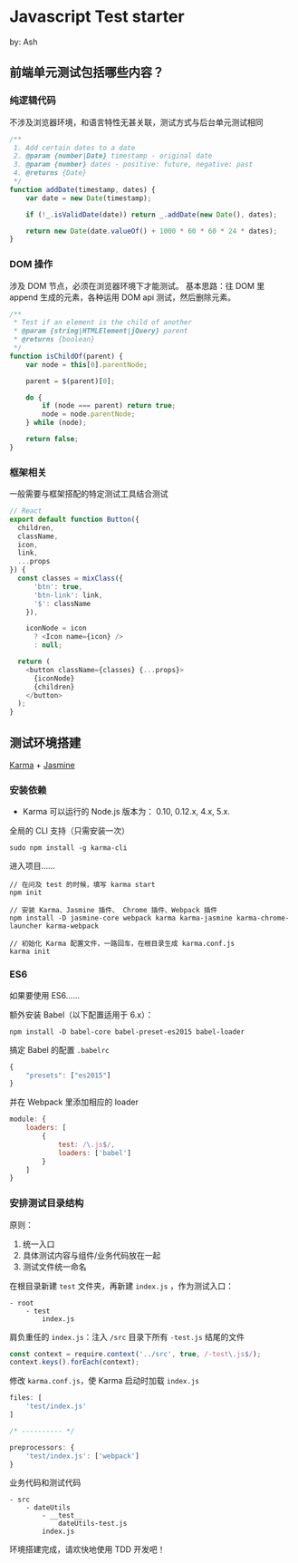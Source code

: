 # Javascript Test starter

by: Ash

## 前端单元测试包括哪些内容？ ##

### 纯逻辑代码 ###

不涉及浏览器环境，和语言特性无甚关联，测试方式与后台单元测试相同

```javascript
/**
 1. Add certain dates to a date
 2. @param {number|Date} timestamp - original date
 3. @param {number} dates - positive: future, negative: past
 4. @returns {Date}
 */
function addDate(timestamp, dates) {
    var date = new Date(timestamp);

    if (!_.isValidDate(date)) return _.addDate(new Date(), dates);

    return new Date(date.valueOf() + 1000 * 60 * 60 * 24 * dates);
}
```

### DOM 操作 ###

涉及 DOM 节点，必须在浏览器环境下才能测试。
基本思路：往 DOM 里 append 生成的元素，各种运用 DOM api 测试，然后删除元素。

```javascript
/**
 * Test if an element is the child of another
 * @param {string|HTMLElement|jQuery} parent
 * @returns {boolean}
 */
function isChildOf(parent) {
    var node = this[0].parentNode;

    parent = $(parent)[0];

    do {
        if (node === parent) return true;
        node = node.parentNode;
    } while (node);

    return false;
}
```  

### 框架相关 ###

一般需要与框架搭配的特定测试工具结合测试

```javascript
// React
export default function Button({
  children,
  className,
  icon,
  link,
  ...props
}) {
  const classes = mixClass({
      'btn': true,
      'btn-link': link,
      '$': className
    }),

    iconNode = icon
      ? <Icon name={icon} />
      : null;

  return (
    <button className={classes} {...props}>
      {iconNode}
      {children}
    </button>
  );
}
```

## 测试环境搭建 ##

[Karma][1] + [Jasmine][2]

### 安装依赖 ###

* Karma 可以运行的 Node.js 版本为： 0.10, 0.12.x, 4.x, 5.x.

全局的 CLI 支持（只需安装一次）

```
sudo npm install -g karma-cli
```

进入项目……

```
// 在问及 test 的时候，填写 karma start
npm init

// 安装 Karma、Jasmine 插件、 Chrome 插件、Webpack 插件
npm install -D jasmine-core webpack karma karma-jasmine karma-chrome-launcher karma-webpack

// 初始化 Karma 配置文件，一路回车，在根目录生成 karma.conf.js
karma init
```

### ES6 ###

如果要使用 ES6……

额外安装 Babel（以下配置适用于 6.x）：

```
npm install -D babel-core babel-preset-es2015 babel-loader
```

搞定 Babel 的配置 `.babelrc`

```javascript
{
    "presets": ["es2015"]
}
```

并在 Webpack 里添加相应的 loader

```javascript
module: {
    loaders: [
        {
            test: /\.js$/,
            loaders: ['babel']
        }
    ]
}
```

### 安排测试目录结构 ###

原则：
1. 统一入口
2. 具体测试内容与组件/业务代码放在一起
3. 测试文件统一命名

在根目录新建 `test` 文件夹，再新建 `index.js` ，作为测试入口：

```
- root
    - test
        index.js
```

肩负重任的 `index.js`：注入 `/src` 目录下所有 `-test.js` 结尾的文件

```javascript
const context = require.context('../src', true, /-test\.js$/);
context.keys().forEach(context);
```

修改 `karma.conf.js`，使 Karma 启动时加载 `index.js`

```javascript
files: [
    'test/index.js'
]

/* ---------- */

preprocessors: {
    'test/index.js': ['webpack']
}
```

业务代码和测试代码

```
- src
    - dateUtils
        - __test__
            dateUtils-test.js
        index.js
```

环境搭建完成，请欢快地使用 TDD 开发吧！

  [1]: http://karma-runner.github.io/
  [2]: http://jasmine.github.io/
